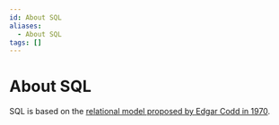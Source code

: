 ```yaml
---
id: About SQL
aliases:
  - About SQL
tags: []
---
```


# About SQL

SQL is based on the [relational model proposed by Edgar Codd in 1970](https://www.seas.upenn.edu/~zives/03f/cis550/codd.pdf).

